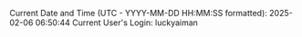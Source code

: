 Current Date and Time (UTC - YYYY-MM-DD HH:MM:SS formatted): 2025-02-06 06:50:44
Current User's Login: luckyaiman
